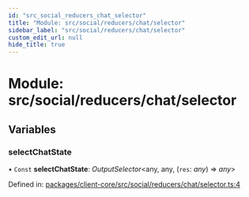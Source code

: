```yaml
---
id: "src_social_reducers_chat_selector"
title: "Module: src/social/reducers/chat/selector"
sidebar_label: "src/social/reducers/chat/selector"
custom_edit_url: null
hide_title: true
---
```


# Module: src/social/reducers/chat/selector

## Variables

### selectChatState

• `Const` **selectChatState**: *OutputSelector*<any, any, (`res`: *any*) => *any*\>

Defined in: [packages/client-core/src/social/reducers/chat/selector.ts:4](https://github.com/xr3ngine/xr3ngine/blob/a16a45d7e/packages/client-core/src/social/reducers/chat/selector.ts#L4)
